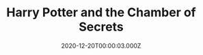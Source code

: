---
title: "Harry Potter and the Chamber of Secrets"
year: 2002
date: 2020-12-20T00:00:03.000Z
permalink: /almanac/movies/2020-12-20-harry-potter-and-the-chamber-of-secrets/index.html
link: https://letterboxd.com/rknightuk/film/harry-potter-and-the-chamber-of-secrets/6/
rating: 3
tmdbid: 672
---